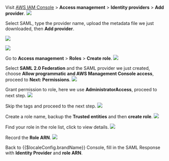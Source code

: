 <IntegrationDetailCard title="Create Identity Provider in AWS">

Visit [AWS IAM Console](https://console.aws.amazon.com/iam/home#/home) > **Access management** > **Identity providers** > **Add provider**.
![](~@imagesZhCn/integration/aws/2-1.png)

Select SAML, type the provider name, upload the metadata file we just downloaded, then **Add provider**.

![](~@imagesZhCn/integration/aws/2-2.png)

![](~@imagesZhCn/integration/aws/2-3.png)

</IntegrationDetailCard>

<IntegrationDetailCard title="Create Role in AWS">

Go to **Access management** > **Roles** > **Create role**.
![](~@imagesZhCn/integration/aws/2-4.png)

Select **SAML 2.0 Federation** and the SAML provider we just created, choose **Allow programmatic and AWS Management Console access**, proceed to **Next: Permissions**.
![](~@imagesZhCn/integration/aws/2-5.png)

Grant permission to role, here we use **AdministratorAccess**, proceed to next step.
![](~@imagesZhCn/integration/aws/2-6.png)

Skip the tags and proceed to the next step.
![](~@imagesZhCn/integration/aws/2-7.png)

Create a role name, backup the **Trusted entities** and then **create role**.
![](~@imagesZhCn/integration/aws/2-8.png)

Find your role in the role list, click to view details.
![](~@imagesZhCn/integration/aws/2-9.png)

Record the **Role ARN**.
![](~@imagesZhCn/integration/aws/2-10.png)

Back to {{$localeConfig.brandName}} Console, fill in the SAML Response with **Identity Provider** and **role ARN**.

</IntegrationDetailCard>
